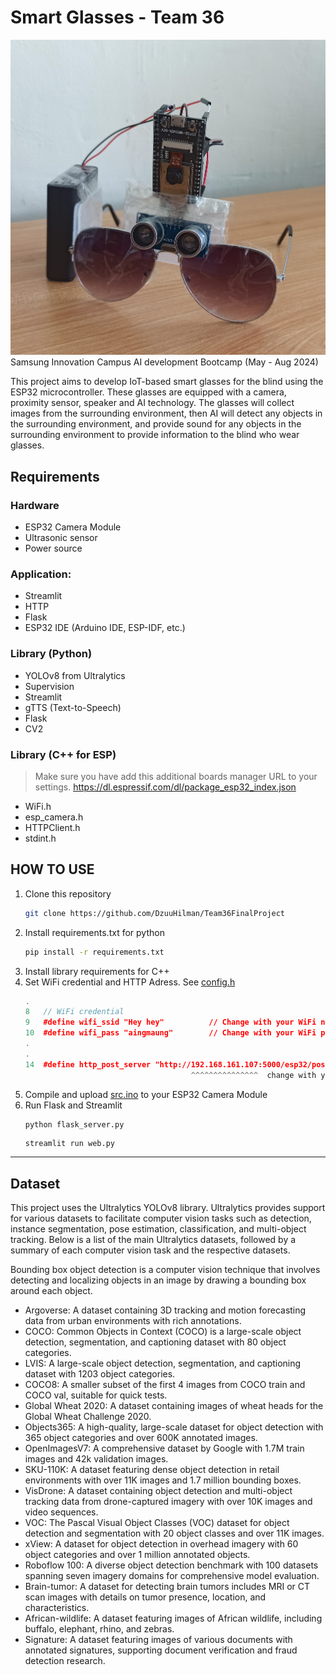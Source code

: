 # Smart Glasses - Team 36
![Product photo](images\product_photo.jpg)
Samsung Innovation Campus AI development Bootcamp (May - Aug 2024) 

This project aims to develop IoT-based smart glasses for the blind using the ESP32 microcontroller. These glasses are equipped with a camera, proximity sensor, speaker and AI technology. The glasses will collect images from the surrounding environment, then AI will detect any objects in the surrounding environment, and provide sound for any objects in the surrounding environment to provide information to the blind who wear glasses.

## Requirements
### Hardware
- ESP32 Camera Module
- Ultrasonic sensor
- Power source

### Application:
- Streamlit
- HTTP
- Flask
- ESP32 IDE (Arduino IDE, ESP-IDF, etc.)
   
### Library (Python)
- YOLOv8 from Ultralytics
- Supervision
- Streamlit
- gTTS (Text-to-Speech)
- Flask
- CV2

### Library (C++ for ESP)
> Make sure you have add this additional boards manager URL to your settings. https://dl.espressif.com/dl/package_esp32_index.json
- WiFi.h
- esp_camera.h
- HTTPClient.h
- stdint.h

## HOW TO USE
1. Clone this repository
   ```bash
   git clone https://github.com/DzuuHilman/Team36FinalProject
   ```
2. Install requirements.txt for python
   ```bash
   pip install -r requirements.txt
   ```
3. Install library requirements for C++
4. Set WiFi credential and HTTP Adress. See [config.h](src\config.h)
   ```C++
   .
   8   // WiFi credential
   9   #define wifi_ssid "Hey hey"          // Change with your WiFi name
   10  #define wifi_pass "aingmaung"        // Change with your WiFi pass
   .
   .
   14  #define http_post_server "http://192.168.161.107:5000/esp32/post_images"
                                        ^^^^^^^^^^^^^^^  change with your IP
5. Compile and upload [src.ino](src/src.ino) to your ESP32 Camera Module
6. Run Flask and Streamlit
   ```bash
   python flask_server.py
   ```
   ```
   streamlit run web.py
   ```
---
## Dataset
This project uses the Ultralytics YOLOv8 library. Ultralytics provides support for various datasets to facilitate computer vision tasks such as detection, instance segmentation, pose estimation, classification, and multi-object tracking. Below is a list of the main Ultralytics datasets, followed by a summary of each computer vision task and the respective datasets.

Bounding box object detection is a computer vision technique that involves detecting and localizing objects in an image by drawing a bounding box around each object.

- Argoverse: A dataset containing 3D tracking and motion forecasting data from urban environments with rich annotations.
- COCO: Common Objects in Context (COCO) is a large-scale object detection, segmentation, and captioning dataset with 80 object categories.
- LVIS: A large-scale object detection, segmentation, and captioning dataset with 1203 object categories.
- COCO8: A smaller subset of the first 4 images from COCO train and COCO val, suitable for quick tests.
- Global Wheat 2020: A dataset containing images of wheat heads for the Global Wheat Challenge 2020.
- Objects365: A high-quality, large-scale dataset for object detection with 365 object categories and over 600K annotated images.
- OpenImagesV7: A comprehensive dataset by Google with 1.7M train images and 42k validation images.
- SKU-110K: A dataset featuring dense object detection in retail environments with over 11K images and 1.7 million bounding boxes.
- VisDrone: A dataset containing object detection and multi-object tracking data from drone-captured imagery with over 10K images and video sequences.
- VOC: The Pascal Visual Object Classes (VOC) dataset for object detection and segmentation with 20 object classes and over 11K images.
- xView: A dataset for object detection in overhead imagery with 60 object categories and over 1 million annotated objects.
- Roboflow 100: A diverse object detection benchmark with 100 datasets spanning seven imagery domains for comprehensive model evaluation.
- Brain-tumor: A dataset for detecting brain tumors includes MRI or CT scan images with details on tumor presence, location, and characteristics.
- African-wildlife: A dataset featuring images of African wildlife, including buffalo, elephant, rhino, and zebras.
- Signature: A dataset featuring images of various documents with annotated signatures, supporting document verification and fraud detection research.
